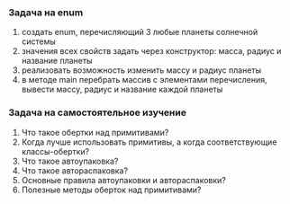 ### Задача на enum

1. создать enum, перечисляющий 3 любые планеты солнечной системы
2. значения всех свойств задать через конструктор: масса, радиус и название планеты
3. реализовать возможность изменить массу и радиус планеты
4. в методе main перебрать массив с элементами перечисления, вывести массу, радиус и название каждой планеты

### Задача на самостоятельное изучение 

1. Что такое обертки над примитивами?
2. Когда лучше использовать примитивы, а когда соответствующие классы-обертки?
3. Что такое автоупаковка?
4. Что такое автораспаковка?
5. Основные правила автоупаковки и автораспаковки?
6. Полезные методы оберток над примитивами?



